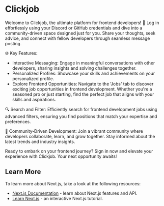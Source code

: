 # Clickjob

Welcome to Clickjob, the ultimate platform for frontend developers! 🚀 Log in effortlessly using your Discord or GitHub credentials and dive into a community-driven space designed just for you. Share your thoughts, seek advice, and connect with fellow developers through seamless message posting.

🌐 Key Features:

- Interactive Messaging: Engage in meaningful conversations with other developers, sharing insights and solving challenges together.
- Personalized Profiles: Showcase your skills and achievements on your personalized profile.
- Explore Frontend Opportunities:
Navigate to the 'Jobs' tab to discover exciting job opportunities in frontend development. Whether you're a seasoned pro or just starting, find the perfect job that aligns with your skills and aspirations.

🔍 Search and Filter:
Efficiently search for frontend development jobs using advanced filters, ensuring you find positions that match your expertise and preferences.

🤝 Community-Driven Development:
Join a vibrant community where developers collaborate, learn, and grow together. Stay informed about the latest trends and industry insights.

Ready to embark on your frontend journey? Sign in now and elevate your experience with Clickjob. Your next opportunity awaits!

## Learn More

To learn more about Next.js, take a look at the following resources:

- [Next.js Documentation](https://nextjs.org/docs) - learn about Next.js features and API.
- [Learn Next.js](https://nextjs.org/learn) - an interactive Next.js tutorial.
